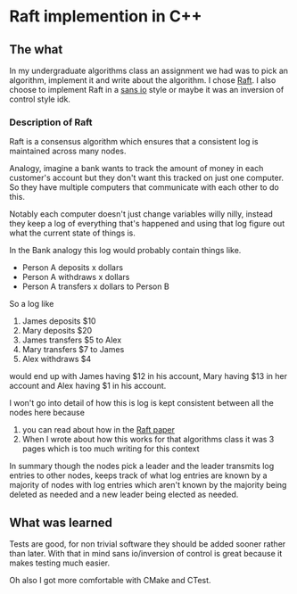 # Raft implemention in C++

## The what

In my undergraduate algorithms class an assignment we had was to pick an algorithm, implement it and write about the algorithm.
I chose [Raft](https://raft.github.io/).
I also choose to implement Raft in a [sans io](https://sans-io.readthedocs.io/) style or maybe it was an inversion of control style idk.

### Description of Raft

Raft is a consensus algorithm which ensures that a consistent log is maintained across many nodes.

Analogy, imagine a bank wants to track the amount of money in each customer's account but they don't want this tracked on just one computer.
So they have multiple computers that communicate with each other to do this.

Notably each computer doesn't just change variables willy nilly, instead they keep a log of everything that's happened and using that log figure out what the current state of things is.

In the Bank analogy this log would probably contain things like.

- Person A deposits x dollars
- Person A withdraws x dollars
- Person A transfers x dollars to Person B

So a log like

1) James deposits $10
2) Mary deposits $20
3) James transfers $5 to Alex
4) Mary transfers $7 to James
5) Alex withdraws $4

would end up with James having \$12 in his account, Mary having \$13 in her account and Alex having \$1 in his account.

I won't go into detail of how this is log is kept consistent between all the nodes here because

1) you can read about how in the [Raft paper](https://raft.github.io/raft.pdf)
2) When I wrote about how this works for that algorithms class it was 3 pages which is too much writing for this context

In summary though the nodes pick a leader and the leader transmits log entries to other nodes, keeps track of what log entries are known by a majority of nodes with log entries which aren't known by the majority being deleted as needed and a new leader being elected as needed.

## What was learned

Tests are good, for non trivial software they should be added sooner rather than later.
With that in mind sans io/inversion of control is great because it makes testing much easier.

Oh also I got more comfortable with CMake and CTest.
